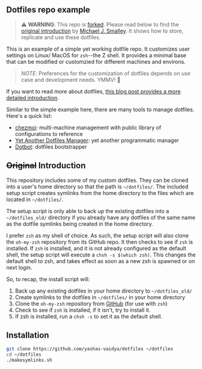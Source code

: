 ## Dotfiles repo example

> :warning: **WARNING**: This repo is [forked](https://github.com/michaeljsmalley/dotfiles). Please read below to find the [original introduction](#original-introduction) by [Michael J. Smalley](https://github.com/michaeljsmalley). It shows how to store, replicate and use these dotfiles.

This is an example of a simple yet working dotfile repo. It customizes user settings on Linux/ MacOS for `zsh`--the Z shell. It provides a minimal base that can be modified or customzied for different machines and environs.

> *NOTE*: Preferences for the customization of dotfiles depends on use case and development needs. YMMV! :shrug:

If you want to read more about dotfiles, [this blog post provides a more detailed introduction](https://web.archive.org/web/20201101094752/https://about.gitlab.com/blog/2020/04/17/dotfiles-document-and-automate-your-macbook-setup/).

Similar to the simple example here, there are many tools to manage dotfiles. Here's a quick list:

- [chezmoi](https://github.com/twpayne/chezmoi): multi-machine management with public library of configurations to reference
- [Yet Another Dotfiles Manager](https://github.com/TheLocehiliosan/yadm): yet another programmatic manager
- [Dotbot](https://github.com/anishathalye/dotbot): dotfiles bootstrapper

## ~~Original~~ Introduction

This repository includes some of my custom dotfiles. They can be cloned into a user's home directory so that the path is `~/dotfiles/`. The included setup script creates symlinks from the home directory to the files which are located in `~/dotfiles/`.

The setup script is only able to back up the existing dotfiles into a `~/dotfiles_old/` directory if you already have any dotfiles of the same name as the dotfile symlinks being created in the home directory.

I prefer `zsh` as my shell of choice. As such, the setup script will also clone the `oh-my-zsh` repository from its GitHub repo. It then checks to see if `zsh` is installed.  If `zsh` is installed, and it is not already configured as the default shell, the setup script will execute a `chsh -s $(which zsh)`. This changes the default shell to zsh, and takes effect as soon as a new zsh is spawned or on next login.

So, to recap, the install script will:

1. Back up any existing dotfiles in your home directory to `~/dotfiles_old/`
2. Create symlinks to the dotfiles in `~/dotfiles/` in your home directory
3. Clone the `oh-my-zsh` repository from [GitHub](https://github.com/ohmyzsh/ohmyzsh) (for use with `zsh`)
4. Check to see if `zsh` is installed, if it isn't, try to install it.
5. If zsh is installed, run a `chsh -s` to set it as the default shell.

## Installation

``` bash
git clone https://github.com/yashas-vaidya/dotfiles ~/dotfiles
cd ~/dotfiles
./makesymlinks.sh
```